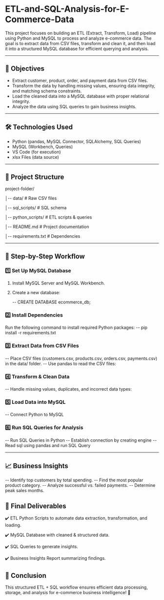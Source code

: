 # ETL-and-SQL-Analysis-for-E-Commerce-Data

This project focuses on building an ETL (Extract, Transform, Load) pipeline using Python and MySQL to process and analyze e-commerce data. 
The goal is to extract data from CSV files, transform and clean it, and then load it into a structured MySQL database for efficient querying and analysis.

---
## 🎯 Objectives
 - Extract customer, product, order, and payment data from CSV files.
 - Transform the data by handling missing values, ensuring data integrity, and matching schema constraints.
 - Load the cleaned data into a MySQL database with proper relational integrity.
 - Analyze the data using SQL queries to gain business insights.

---

## 🛠 Technologies Used
- Python (pandas, MySQL Connector, SQLAlchemy, SQL Queries)
- MySQL (Workbench, Queries)
- VS Code (for execution)
- xlsx Files (data source)

---
## 📂 Project Structure
project-folder/

│-- data/                # Raw CSV files  

│-- sql_scripts/         # SQL schema  

│-- python_scripts/      # ETL scripts & queries 

│-- README.md            # Project documentation  

│-- requirements.txt     # Dependencies  

---

## 🔄 Step-by-Step Workflow
### 1️⃣ Set Up MySQL Database

1. Install MySQL Server and MySQL Workbench.
   
2. Create a new database:
   
   -- CREATE DATABASE ecommerce_db;

### 2️⃣ Install Dependencies
Run the following command to install required Python packages:
-- pip install -r requirements.txt

### 3️⃣ Extract Data from CSV Files
-- Place CSV files (customers.csv, products.csv, orders.csv, payments.csv) in the data/ folder.
-- Use pandas to read the CSV files:

### 4️⃣ Transform & Clean Data
-- Handle missing values, duplicates, and incorrect data types:

### 5️⃣ Load Data into MySQL
-- Connect Python to MySQL

### 6️⃣ Run SQL Queries for Analysis
-- Run SQL Queries in Python
-- Establish connection by creating engine
-- Read sql using pandas and run SQL Query

---
## 📈 Business Insights
-- Identify top customers by total spending.
-- Find the most popular product category.
-- Analyze successful vs. failed payments.
-- Determine peak sales months.

## 🚀 Final Deliverables
✔️ ETL Python Scripts to automate data extraction, transformation, and loading.

✔️ MySQL Database with cleaned & structured data.

✔️ SQL Queries to generate insights.

✔️ Business Insights Report summarizing findings.

## 🎯 Conclusion

This structured ETL + SQL workflow ensures efficient data processing, storage, and analysis for e-commerce business intelligence! 🚀
